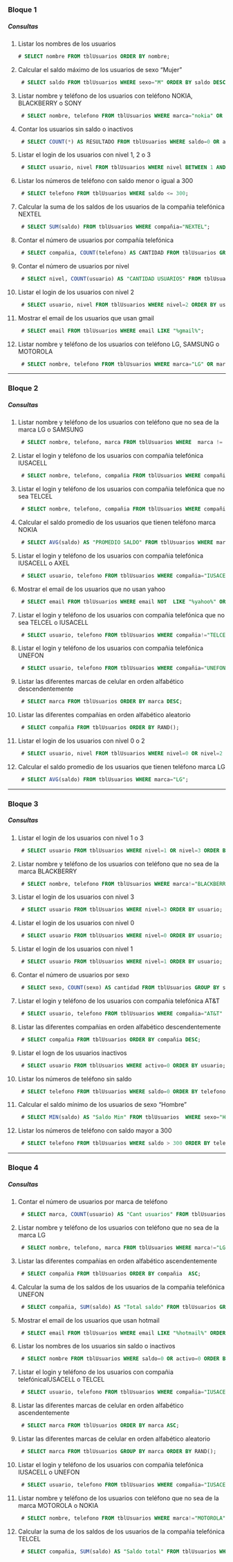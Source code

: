 ### Bloque 1

##### Consultas

1. Listar los nombres de los usuarios

   ```sql
   # SELECT nombre FROM tblUsuarios ORDER BY nombre;
   ```

2. Calcular el saldo máximo de los usuarios de sexo “Mujer”

     ```sql
      # SELECT saldo FROM tblUsuarios WHERE sexo="M" ORDER BY saldo DESC  LIMIT 1;
     ```

3. Listar nombre y teléfono de los usuarios con teléfono NOKIA, BLACKBERRY o SONY

     ```sql
      # SELECT nombre, telefono FROM tblUsuarios WHERE marca="nokia" OR marca="blackberry" OR marca="sony";
     ```

4. Contar los usuarios sin saldo o inactivos

     ```sql
      # SELECT COUNT(*) AS RESULTADO FROM tblUsuarios WHERE saldo=0 OR activo=0;
     ```

5. Listar el login de los usuarios con nivel 1, 2 o 3

     ```sql
      # SELECT usuario, nivel FROM tblUsuarios WHERE nivel BETWEEN 1 AND 3 ORDER BY nivel ASC;
     ```

6. Listar los números de teléfono con saldo menor o igual a 300

     ```sql
      # SELECT telefono FROM tblUsuarios WHERE saldo <= 300;
     ```

7. Calcular la suma de los saldos de los usuarios de la compañia telefónica NEXTEL

     ```sql
      # SELECT SUM(saldo) FROM tblUsuarios WHERE compañia="NEXTEL";
     ```

8. Contar el número de usuarios por compañía telefónica

     ```sql
      # SELECT compañia, COUNT(telefono) AS CANTIDAD FROM tblUsuarios GROUP BY compañia ORDER BY compañia ASC;
     ```

9. Contar el número de usuarios por nivel

     ```sql
      # SELECT nivel, COUNT(usuario) AS "CANTIDAD USUARIOS" FROM tblUsuarios GROUP BY nivel ORDER BY nivel ASC;
     ```

10. Listar el login de los usuarios con nivel 2

      ```sql
       # SELECT usuario, nivel FROM tblUsuarios WHERE nivel=2 ORDER BY usuario ASC;
      ```

11. Mostrar el email de los usuarios que usan gmail

      ```sql
       # SELECT email FROM tblUsuarios WHERE email LIKE "%gmail%";
      ```

12. Listar nombre y teléfono de los usuarios con teléfono LG, SAMSUNG o MOTOROLA

      ```sql
       # SELECT nombre, telefono FROM tblUsuarios WHERE marca="LG" OR marca="SAMSUNG" OR marca="MOTOROLA";
      ```

------

### Bloque 2

##### Consultas

1. Listar nombre y teléfono de los usuarios con teléfono que no sea de la marca LG o SAMSUNG

     ```sql
      # SELECT nombre, telefono, marca FROM tblUsuarios WHERE  marca != "LG" AND marca != "SAMSUNG";
     ```

2. Listar el login y teléfono de los usuarios con compañia telefónica IUSACELL

     ```sql
      # SELECT nombre, telefono, compañia FROM tblUsuarios WHERE compañia="IUSACELL";
     ```

3. Listar el login y teléfono de los usuarios con compañia telefónica que no sea TELCEL

     ```sql
      # SELECT nombre, telefono, compañia FROM tblUsuarios WHERE compañia != "TELCEL";
     ```

4. Calcular el saldo promedio de los usuarios que tienen teléfono marca NOKIA

     ```sql
      # SELECT AVG(saldo) AS "PROMEDIO SALDO" FROM tblUsuarios WHERE marca="NOKIA";
     ```

5. Listar el login y teléfono de los usuarios con compañia telefónica IUSACELL o AXEL

     ```sql
      # SELECT usuario, telefono FROM tblUsuarios WHERE compañia="IUSACELL" OR compañia="AXEL";
     ```

6. Mostrar el email de los usuarios que no usan yahoo

     ```sql
      # SELECT email FROM tblUsuarios WHERE email NOT  LIKE "%yahoo%" ORDER BY email ASC;
     ```

7. Listar el login y teléfono de los usuarios con compañia telefónica que no sea TELCEL o IUSACELL

     ```sql
      # SELECT usuario, telefono FROM tblUsuarios WHERE compañia!="TELCEL" AND compañia!="IUSACELL" ORDER BY usuario ASC;
     ```

8. Listar el login y teléfono de los usuarios con compañia telefónica UNEFON

     ```sql
      # SELECT usuario, telefono FROM tblUsuarios WHERE compañia="UNEFON" ORDER BY usuario;
     ```

9. Listar las diferentes marcas de celular en orden alfabético descendentemente

     ```sql
      # SELECT marca FROM tblUsuarios ORDER BY marca DESC;
     ```

10. Listar las diferentes compañias en orden alfabético aleatorio

      ```sql
       # SELECT compañia FROM tblUsuarios ORDER BY RAND();
      ```

11. Listar el login de los usuarios con nivel 0 o 2

      ```sql
       # SELECT usuario, nivel FROM tblUsuarios WHERE nivel=0 OR nivel=2 ORDER BY usuario;
      ```

12. Calcular el saldo promedio de los usuarios que tienen teléfono marca LG

      ```sql
       # SELECT AVG(saldo) FROM tblUsuarios WHERE marca="LG";
      ```

------

### Bloque 3

##### Consultas

1. Listar el login de los usuarios con nivel 1 o 3

     ```sql
      # SELECT usuario FROM tblUsuarios WHERE nivel=1 OR nivel=3 ORDER BY usuario;
     ```

2. Listar nombre y teléfono de los usuarios con teléfono que no sea de la marca BLACKBERRY

     ```sql
      # SELECT nombre, telefono FROM tblUsuarios WHERE marca!="BLACKBERRY" ORDER BY nombre;
     ```

3. Listar el login de los usuarios con nivel 3

     ```sql
      # SELECT usuario FROM tblUsuarios WHERE nivel=3 ORDER BY usuario;
     ```

4. Listar el login de los usuarios con nivel 0

     ```sql
      # SELECT usuario FROM tblUsuarios WHERE nivel=0 ORDER BY usuario;
     ```

5. Listar el login de los usuarios con nivel 1

     ```sql
      # SELECT usuario FROM tblUsuarios WHERE nivel=1 ORDER BY usuario;
     ```

6. Contar el número de usuarios por sexo

     ```sql
      # SELECT sexo, COUNT(sexo) AS cantidad FROM tblUsuarios GROUP BY sexo ORDER BY sexo ASC;
     ```

7. Listar el login y teléfono de los usuarios con compañia telefónica AT&T

     ```sql
      # SELECT usuario, telefono FROM tblUsuarios WHERE compañia="AT&T" ORDER BY usuario;
     ```

8. Listar las diferentes compañias en orden alfabético descendentemente

     ```sql
      # SELECT compañia FROM tblUsuarios ORDER BY compañia DESC;
     ```

9. Listar el logn de los usuarios inactivos

     ```sql
      # SELECT usuario FROM tblUsuarios WHERE activo=0 ORDER BY usuario;
     ```

10. Listar los números de teléfono sin saldo

      ```sql
       # SELECT telefono FROM tblUsuarios WHERE saldo=0 ORDER BY telefono ASC;
      ```

11. Calcular el saldo mínimo de los usuarios de sexo “Hombre”

      ```sql
       # SELECT MIN(saldo) AS "Saldo Min" FROM tblUsuarios  WHERE sexo="H" AND saldo!=0;
      ```

12. Listar los números de teléfono con saldo mayor a 300

      ```sql
       # SELECT telefono FROM tblUsuarios WHERE saldo > 300 ORDER BY telefono;
      ```

------

### Bloque 4

##### Consultas

1. Contar el número de usuarios por marca de teléfono

     ```sql
      # SELECT marca, COUNT(usuario) AS "Cant usuarios" FROM tblUsuarios GROUP BY marca ORDER BY marca ASC;
     ```

2. Listar nombre y teléfono de los usuarios con teléfono que no sea de la marca LG

     ```sql
      # SELECT nombre, telefono, marca FROM tblUsuarios WHERE marca!="LG" ORDER BY nombre;
     ```

3. Listar las diferentes compañias en orden alfabético ascendentemente

     ```sql
      # SELECT compañia FROM tblUsuarios ORDER BY compañia  ASC;
     ```

4. Calcular la suma de los saldos de los usuarios de la compañia telefónica UNEFON

     ```sql
      # SELECT compañia, SUM(saldo) AS "Total saldo" FROM tblUsuarios GROUP BY compañia HAVING compañia="UNEFON";
     ```

5. Mostrar el email de los usuarios que usan hotmail

     ```sql
      # SELECT email FROM tblUsuarios WHERE email LIKE "%hotmail%" ORDER BY email ASC;
     ```

6. Listar los nombres de los usuarios sin saldo o inactivos

     ```sql
      # SELECT nombre FROM tblUsuarios WHERE saldo=0 OR activo=0 ORDER BY nombre;
     ```

7. Listar el login y teléfono de los usuarios con compañia telefónicaIUSACELL o TELCEL

     ```sql
      # SELECT usuario, telefono FROM tblUsuarios WHERE compañia="IUSACELL" OR compañia="TELCEL" ORDER BY usuario ASC;
     ```

8. Listar las diferentes marcas de celular en orden alfabético ascendentemente

     ```sql
      # SELECT marca FROM tblUsuarios ORDER BY marca ASC;
     ```

9. Listar las diferentes marcas de celular en orden alfabético aleatorio

     ```sql
      # SELECT marca FROM tblUsuarios GROUP BY marca ORDER BY RAND();
     ```

10. Listar el login y teléfono de los usuarios con compañia telefónica IUSACELL o UNEFON

      ```sql
       # SELECT usuario, telefono FROM tblUsuarios WHERE compañia="IUSACELL" OR compañia="UNEFON" ORDER BY usuario ASC;
      ```

11. Listar nombre y teléfono de los usuarios con teléfono que no sea de la marca MOTOROLA o NOKIA

      ```sql
       # SELECT nombre, telefono FROM tblUsuarios WHERE marca!="MOTOROLA" AND marca!="NOKIA" ORDER BY nombre;
      ```

12. Calcular la suma de los saldos de los usuarios de la compañia telefónica TELCEL

      ```sql
       # SELECT compañia, SUM(saldo) AS "Saldo total" FROM tblUsuarios WHERE compañia="TELCEL";
      ```
